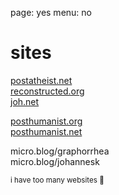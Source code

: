 page: yes
menu: no

# sites

[postatheist.net](http://postatheist.net)  
[reconstructed.org](http://reconstructed.org)  
[joh.net](http://joh.net)  
 
[posthumanist.org](http://posthumanist.org)  
[posthumanist.net](http://posthumanist.net)

micro.blog/graphorrhea  
micro.blog/johannesk

<small> i have too many websites 🙁</small> 